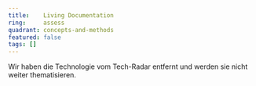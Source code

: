 ```yaml
---
title:    Living Documentation  
ring:     assess  
quadrant: concepts-and-methods
featured: false
tags: []
---
```


Wir haben die Technologie vom Tech-Radar entfernt und werden sie nicht weiter thematisieren.
